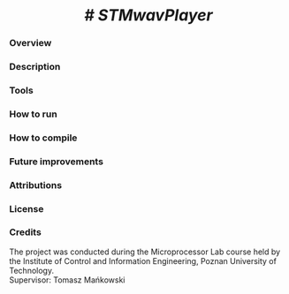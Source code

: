  <center> <h1> <b><i> # STMwavPlayer </i></b> </h1> </center>
  <h3> Overview </h3>
 <h3> Description </h3>
 <h3> Tools </h3>
 <h3> How to run </h3>
 <h3> How to compile </h3>
 <h3> Future improvements </h3>
 <h3> Attributions </h3>
 <h3> License </h3>
 <h3> Credits </h3>
 
 The project was conducted during the Microprocessor Lab course held by the Institute of Control and Information Engineering, Poznan University of Technology.
 <br>
 Supervisor: Tomasz Mańkowski
 
 
 
